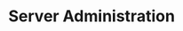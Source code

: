 # Server Administration

### &#x20;<a href="#multi-user-operating-systems" id="multi-user-operating-systems"></a>
